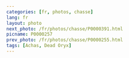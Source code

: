 ```yaml
---
categories: [fr, photos, chasse]
lang: fr
layout: photo
next_photo: /fr/photos/chasse/P0000391.html
picname: P0000257
prev_photo: /fr/photos/chasse/P0000255.html
tags: [Achas, Dead Oryx]
---
```

